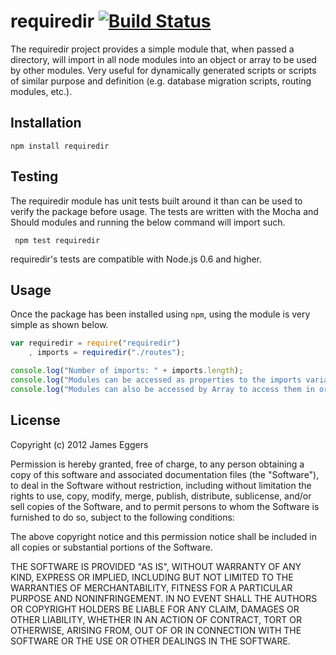 requiredir [![Build Status](https://secure.travis-ci.org/JamesEggers1/node-requiredir.png)](http://travis-ci.org/JamesEggers1/node-requiredir)
============

The requiredir project provides a simple module that, when passed a directory, will import in all node modules into an object or array to be used by other modules.  Very useful for dynamically generated scripts or scripts of similar purpose and definition (e.g. database migration scripts, routing modules, etc.).

## Installation ##

    npm install requiredir

## Testing ##

The requiredir module has unit tests built around it than can be used to verify the package before usage.  The tests are written with the Mocha and Should modules and running the below command will import such.  

     npm test requiredir

requiredir's tests are compatible with Node.js 0.6 and higher. 

## Usage ##

Once the package has been installed using `npm`, using the module is very simple as shown below.

```javascript
var requiredir = require("requiredir")
    , imports = requiredir("./routes");

console.log("Number of imports: " + imports.length);
console.log("Modules can be accessed as properties to the imports variable: " + imports.myRoutes.name);
console.log("Modules can also be accessed by Array to access them in order of importing: " + imports.toArray().length);
```


## License ##

Copyright (c) 2012 James Eggers

Permission is hereby granted, free of charge, to any person obtaining a copy of this software and associated documentation files (the "Software"), to deal in the Software without restriction, including without limitation the rights to use, copy, modify, merge, publish, distribute, sublicense, and/or sell copies of the Software, and to permit persons to whom the Software is furnished to do so, subject to the following conditions:

The above copyright notice and this permission notice shall be included in all copies or substantial portions of the Software.

THE SOFTWARE IS PROVIDED "AS IS", WITHOUT WARRANTY OF ANY KIND, EXPRESS OR IMPLIED, INCLUDING BUT NOT LIMITED TO THE WARRANTIES OF MERCHANTABILITY, FITNESS FOR A PARTICULAR PURPOSE AND NONINFRINGEMENT. IN NO EVENT SHALL THE AUTHORS OR COPYRIGHT HOLDERS BE LIABLE FOR ANY CLAIM, DAMAGES OR OTHER LIABILITY, WHETHER IN AN ACTION OF CONTRACT, TORT OR OTHERWISE, ARISING FROM, OUT OF OR IN CONNECTION WITH THE SOFTWARE OR THE USE OR OTHER DEALINGS IN THE SOFTWARE.
